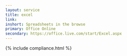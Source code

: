 ```yaml
---
layout: service
title: excel
link: 
inshort: Spreadsheets in the browse
primary: Office Online
secondary: https://office.live.com/start/Excel.aspx
---
```


{% include compliance.html %}